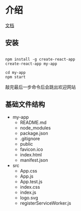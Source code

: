 # 介绍

[文档](https://doc.react-china.org/docs/installation.html#%E5%B0%9D%E8%AF%95-react)

## 安装

```shell

npm install -g create-react-app
create-react-app my-app

cd my-app
npm start
```

敲完最后一步命令后会跳出欢迎网站

## 基础文件结构

- my-app
  - README.md
  - node_modules
  - package.json
  - .gitignore
  - public
  - favicon.ico
  - index.html
  - manifest.json
- src
  - App.css
  - App.js
  - App.test.js
  - index.css
  - index.js
  - logo.svg
  - registerServiceWorker.js